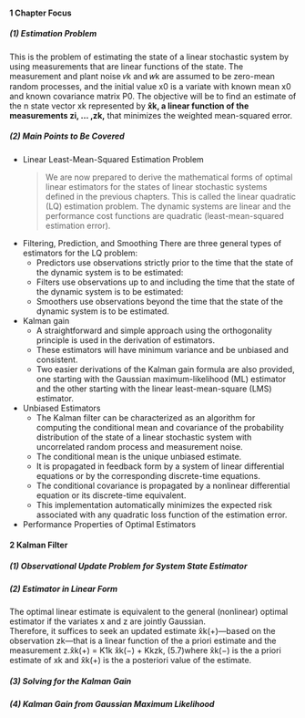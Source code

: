 #### 1 Chapter Focus
##### (1) Estimation Problem
This is the problem of estimating the state of a linear stochastic system by using measurements that are linear functions of the state.  The measurement and plant noise 𝑣k and 𝑤k are assumed to be zero-mean random processes, and the initial value x0 is a variate with known mean x0 and known covariance matrix P0. 
The objective will be to find an estimate of the n state vector xk represented by __x̂k, a linear function of the measurements zi, … ,zk,__ that minimizes the weighted mean-squared error.
##### (2) Main Points to Be Covered
- Linear Least-Mean-Squared Estimation Problem 
  > We are now prepared to derive the mathematical forms of optimal linear estimators for the states of linear stochastic systems defined in the previous chapters. This is called the linear quadratic (LQ) estimation problem. The dynamic systems are linear and the performance cost functions are quadratic (least-mean-squared estimation error).  
- Filtering, Prediction, and Smoothing 
There are three general types of estimators for the LQ problem:
  - Predictors use observations strictly prior to the time that the state of the dynamic system is to be estimated:  
  - Filters use observations up to and including the time that the state of the dynamic system is to be estimated:
  - Smoothers use observations beyond the time that the state of the dynamic system is to be estimated.  
- Kalman gain 
  - A straightforward and simple approach using the orthogonality principle is used in the derivation of estimators. 
  - These estimators will have minimum variance and be unbiased and consistent.
  - Two easier derivations of the Kalman gain formula are also provided, one starting with the Gaussian maximum-likelihood (ML) estimator and the other starting with the linear least-mean-square (LMS) estimator.
- Unbiased Estimators 
  - The Kalman filter can be characterized as an algorithm for computing the conditional mean and covariance of the probability distribution of the state of a linear stochastic system with uncorrelated random process and measurement noise. 
  - The conditional mean is the unique unbiased estimate.
  - It is propagated in feedback form by a system of linear differential equations or by the corresponding discrete-time equations. 
  - The conditional covariance is propagated by a nonlinear differential equation or its discrete-time equivalent. 
  - This implementation automatically minimizes the expected risk associated with any quadratic loss function of the estimation error.
- Performance Properties of Optimal Estimators  
#### 2 Kalman Filter  
##### (1) Observational Update Problem for System State Estimator  
##### (2) Estimator in Linear Form  
The optimal linear estimate is equivalent to the general (nonlinear) optimal estimator if the variates x and z are jointly Gaussian.  
Therefore, it suffices to seek an updated estimate x̂k(+)—based on the observation zk—that is a linear function of the a priori estimate and the measurement z.x̂k(+) = K1k x̂k(−) + Kkzk, (5.7)where x̂k(−) is the a priori estimate of xk and x̂k(+) is the a posteriori value of the estimate.  
##### (3) Solving for the Kalman Gain  
##### (4) Kalman Gain from Gaussian Maximum Likelihood
  

